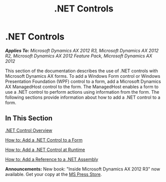 ﻿---
title: .NET Controls
TOCTitle: .NET Controls
ms:assetid: 3adde947-21ca-4389-be3d-49890c019ee6
ms:mtpsurl: https://msdn.microsoft.com/en-us/library/Gg861771(v=AX.60)
ms:contentKeyID: 35242891
ms.date: 05/18/2015
mtps_version: v=AX.60
---

# .NET Controls 


_**Applies To:** Microsoft Dynamics AX 2012 R3, Microsoft Dynamics AX 2012 R2, Microsoft Dynamics AX 2012 Feature Pack, Microsoft Dynamics AX 2012_

This section of the documentation describes the use of .NET controls with Microsoft Dynamics AX forms. To add a Windows Form control or Windows Presentation Foundation (WPF) control to a form, add a Microsoft Dynamics AX ManagedHost control to the form. The ManagedHost enables a form to use a .NET control to perform actions using information from the form. The following sections provide information about how to add a .NET control to a form.

## In This Section

[.NET Control Overview](net-control-overview.md)

[How to: Add a .NET Control to a Form](how-to-add-a-net-control-to-a-form.md)

[How to: Add a .NET Control at Runtime](how-to-add-a-net-control-at-runtime.md)

[How to: Add a Reference to a .NET Assembly](how-to-add-a-reference-to-a-net-assembly.md)

  
**Announcements:** New book: "Inside Microsoft Dynamics AX 2012 R3" now available. Get your copy at the [MS Press Store](https://www.microsoftpressstore.com/store/inside-microsoft-dynamics-ax-2012-r3-9780735685109).

